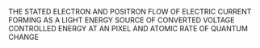 THE STATED ELECTRON AND POSITRON FLOW OF ELECTRIC CURRENT FORMING AS A LIGHT ENERGY SOURCE OF CONVERTED VOLTAGE CONTROLLED ENERGY AT AN PIXEL AND ATOMIC RATE OF QUANTUM CHANGE
